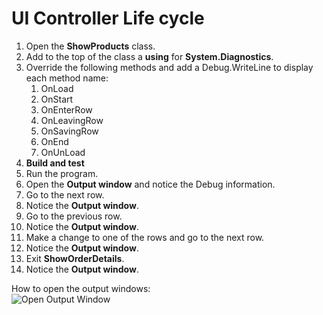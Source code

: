 ﻿# UI Controller Life cycle

1.	Open the **ShowProducts** class.
1.  Add to the top of the class a **using** for **System.Diagnostics**.
1.  Override the following methods and add a Debug.WriteLine to display each method name:  
    1. OnLoad
    1. OnStart
    1. OnEnterRow
    1. OnLeavingRow
    1. OnSavingRow
    1. OnEnd
    1. OnUnLoad
1. **Build and test** 
1.	Run the program.
1.  Open the **Output window** and notice the Debug information.
1.  Go to the next row.
1.  Notice the **Output window**.
1.  Go to the previous row.
1.  Notice the **Output window**.
1.  Make a change to one of the rows and go to the next row.
1.  Notice the **Output window**.
1.  Exit **ShowOrderDetails**.
1.  Notice the **Output window**.
  
  
How to open the output windows:  
![Open Output Window](OpenOutputWindow.png)